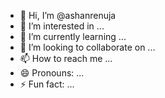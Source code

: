 - 👋 Hi, I’m @ashanrenuja
- 👀 I’m interested in ...
- 🌱 I’m currently learning ...
- 💞️ I’m looking to collaborate on ...
- 📫 How to reach me ...
- 😄 Pronouns: ...
- ⚡ Fun fact: ...

<!---
ashanrenuja/ashanrenuja is a ✨ special ✨ repository because its `README.md` (this file) appears on your GitHub profile.
You can click the Preview link to take a look at your changes.
--->
